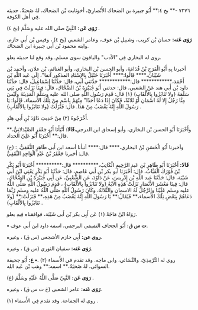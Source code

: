 ٧٢٧٦ -** بخ ٤:** أَبُو جبيرة بن الضحاك الأَنْصارِيّ، أخوثابت بْن الضحاك، لهُ صُحبَةٌ، حديثه فِي أهل الكوفة.

**رَوَى عَن:** النَّبِيِّ صلى الله عليه وسَلَّمَ (بخ ٤) .

**رَوَى عَنه:** حسان بْن كريب، وشبيل بْن عوف، وعامر الشعبي (بخ ٤) ، وقيس بْن أَبي حازم، وابنه محمود بْن أَبي جبيرة ابن الضحاك.

روى له البخاري فِي "الأدب" والباقون سوى مسلم. وقد وقع لنا حديثه بعلو.

أخبرنا بِهِ أَبُو الْفَرَجِ بْنُ قُدَامَةَ، وأبو الحسن بْن البخاري، وأبو الغنائم، بْن علان، وأحمد بْن شَيْبَانَ،**** قَالُوا:**** أَخْبَرَنَا حَنْبَلٌ بِالإِسْنَادِ المذكور آنفا"، إِلَى عَبد اللَّهِ بْن أَحْمَدَ،************ قال:************ حَدَّثني أبي، قال: حَدَّثَنَا إِسْمَاعِيلُ، قال: حَدَّثَنَا داود بْن أَبي هند عَنْ الشعبي، قال: حدثني أَبُو جُبَيْرَةَ بْنُ الضَّحَّاكِ، قال: فِينَا نَزَلَتْ فِي بَنِي سَلَمَةَ {ولا تَنَابَزُوا بِالأَلْقَابِ) {١) قال: قَدِمَ رَسُول اللَّهِ صلى الله عليه وسَلَّمَ الْمَدِينَةَ ولَيْسَ مِنَّا رَجُلٌ إِلا لَهُ اسْمَانِ أَوْ ثَلاثَةٌ، فَكَانَ إِذَا دَعَا أَحَدًا" مِنْهُمْ بِاسْمٍ مِنْ تِلْكَ الأَسماء، قَالُوا: يَا رَسُولَ اللَّهِ إِنَّهُ يَغْضَبُ مِنْ هَذَا. قال: فَنَزَلَتْ {ولا تَنَابَزُوا بِالأَلْقَابِ} .

أَخْرَجُوهُ (٢) مِنْ حَدِيثِ دَاوُدَ بْنِ أَبي هِنْدٍ.

وأَخْبَرَنَا أَبُو الحسن بْن البخاري، وأبو إسحاق ابن الدرجي،**قَالا:** أَنْبَأَنَا أَبُو جَعْفَرٍ الصَّيْدَلانِيُّ،** قال:** أَخْبَرَنَا أَبُو عَلِيّ الحداد.

(ح) : وأخبرنا أَبُو الْحَسَنِ بْنُ البخاري،**** قال:**** أنبأنا أسعد ابن أَبي طَاهِرٍ الثَّقَفِيُّ، قال: أخبرنا جَعْفَرُ بْنُ عَبْدِ الْوَاحِدِ الثَّقَفِيُّ.

**قَالا:** أَخْبَرَنَا أَبُو طَاهِرِ بْنِ عَبد الرَّحِيمِ الْكَاتِبُ،********** قال:********** أَخْبَرَنَا أَبُو بَكْرِ بْنُ فُوُرَكَ الْقَبَّابُ، قال: أَخْبَرَنَا أبو بكر بْن أَبي عَاصِمٍ، قال: حَدَّثَنَا أَبُو بَكْرٍ يَعْنِي ابْنَ أَبي شَيْبَة، قال: حَدَّثَنَا عَبد اللَّهِ بْن إِدْرِيسَ، عَنْ دَاوُدَ، عَنِ الشَّعْبِيِّ، عَن أَبِي جُبَيْرَةَ بْنِ الضَّحَّاكِ، قال: فِينَا مَعْشَرَ الأَنْصَارِ نَزَلَتْ هَذِهِ الآيَةُ {ولا تَنَابَزُوا بِالأَلْقَابِ} ، قَدِمَ رَسُولُ اللَّهِ صَلَّى اللَّهُ عليه وسلم عَلَيْنَا والرَّجُلُ لَهُ الاسمان والثَّلاثَةُ، وكَانَ رَسُولُ اللَّهِ صَلَّى اللَّهُ عليه وسلم رُبَّمَا دَعَاهُمْ بِبَعْضِ تِلْكَ الأَسماء،** فَيُقَالُ:** يَا رَسُولَ اللَّهِ إِنَّهُ يَغْضَبُ مِنْ هَذِهِ،** فَنَزَلَتْ:** {ولا تَنَابَزُوا بِالأَلْقَابِ} .

رَوَاهُ ابْنُ مَاجَهْ (١) عَن أَبِي بكر بْن أَبي شَيْبَة، فوافقناه فِيهِ بعلو.

**• ت س ق:** أَبُو الجحاف التميمي البرجمي، اسمه داود ابن أَبي عوف.

**روى عن:** أَبِي حازم الأشجعي (س ق) ، وغيره.

**رَوَى عَنه:** سفيان الثوري (س ق) ، وغيره.

روى له التِّرْمِذِيّ، والنَّسَائي، وابن ماجه. وقد تقدم في الأَسماء (٢) .**• ع:** أَبُو جحيفة السوائي، لهُ صُحبَةٌ،** اسمه:** وهب بْن عَبد الله.

**رَوَى عَن:** النَّبِيّ صَلَّى اللَّهُ عَلَيْهِ وسَلَّمَ (ع) .

**رَوَى عَنه:** عامر الشعبي (خ ت س ق) ، وغيره.

روى له الجماعة. وقد تقدم فِي الأَسماء (١) .